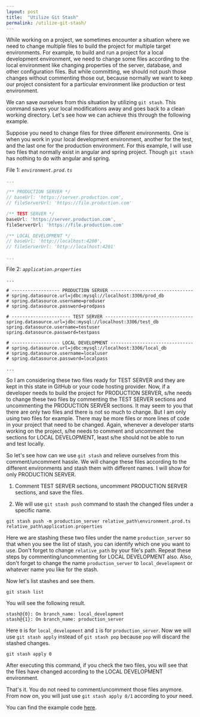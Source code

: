 ```yaml
---
layout: post
title:  "Utilize Git Stash"
permalink: /utilize-git-stash/
---
```


While working on a project, we sometimes encounter a situation where we need to change multiple files to build the project for multiple target environments. For example, to build and run a project for a local development environment, we need to change some files according to the local environment like changing properties of the server, database, and other configuration files. But while committing, we should not push those changes without commenting those out, because normally we want to keep our project consistent for a particular environment like production or test environment.

We can save ourselves from this situation by utilizing `git stash`. This command saves your local modifications away and goes back to a clean working directory. Let's see how we can achieve this through the following example.

Suppose you need to change files for three different environments. One is when you work in your local development environment, another for the test, and the last one for the production environment. For this example, I will use two files that normally exist in angular and spring project. Though `git stash` has nothing to do with angular and spring.

File 1: _`environment.prod.ts`_

```js
...

/** PRODUCTION SERVER */
// baseUrl: 'https://server.production.com',
// fileServerUrl: 'https://file.production.com'

/** TEST SERVER */
baseUrl: 'https://server.production.com',
fileServerUrl: 'https://file.production.com'

/** LOCAL DEVELOPMENT */
// baseUrl: 'http://localhost:4200',
// fileServerUrl: 'http://localhost:4201'

...
```

File 2: _`application.properties`_

```
...

# ------------------ PRODUCTION SERVER -------------------------------
# spring.datasource.url=jdbc:mysql://localhost:3306/prod_db
# spring.datasource.username=produser
# spring.datasource.password=prodpass

# ---------------------- TEST SERVER ---------------------------------
spring.datasource.url=jdbc:mysql://localhost:3306/test_db
spring.datasource.username=testuser
spring.datasource.password=testpass

# ------------------ LOCAL DEVELOPMENT -------------------------------
# spring.datasource.url=jdbc:mysql://localhost:3306/local_db
# spring.datasource.username=localuser
# spring.datasource.password=localpass

...
```

So I am considering these two files ready for TEST SERVER and they are kept in this state in GitHub or your code hosting provider. Now, if a developer needs to build the project for PRODUCTION SERVER, s/he needs to change these two files by commenting the TEST SERVER sections and uncommenting the PRODUCTION SERVER sections. It may seem to you that there are only two files and there is not so much to change. But I am only using two files for example. There may be more files or more lines of code in your project that need to be changed. Again, whenever a developer starts working on the project, s/he needs to comment and uncomment the sections for LOCAL DEVELOPMENT, least s/he should not be able to run and test locally.

So let's see how can we use `git stash` and relieve ourselves from this comment/uncomment hassle. We will change these files according to the different environments and stash them with different names. I will show for only PRODUCTION SERVER. 

1. Comment TEST SERVER sections, uncomment PRODUCTION SERVER sections, and save the files.

2. We will use `git stash push` command to stash the changed files under a specific name.  

```
git stash push -m production_server relative_path\environment.prod.ts relative_path\application.properties
```

Here we are stashing these two files under the name `production_server` so that when you see the list of stash, you can identify which one you want to use. Don't forget to change `relative_path` by your file's path. Repeat these steps by commenting/uncommenting for LOCAL DEVELOPMENT also. Also, don't forget to change the name `production_server` to `local_development` or whatever name you like for the stash.

Now let's list stashes and see them. 

```
git stash list
```

You will see the following result.

```
stash@{0}: On branch_name: local_development
stash@{1}: On branch_name: production_server
```

Here `0` is for `local_development` and `1` is for `production_server`. Now we will use `git stash apply` instead of `git stash pop` because `pop` will discard the stashed changes.

```
git stash apply 0
```

After executing this command, if you check the two files, you will see that the files have changed according to the LOCAL DEVELOPMENT environment.

That's it. You do not need to comment/uncomment those files anymore. From now on, you will just use `git stash apply 0/1` according to your need.

You can find the example code <a href="https://github.com/JobayerAhmmed/jobayerahmmed.github.io/tree/master/examples/utilize-git-stash" target="_blank">here</a>.